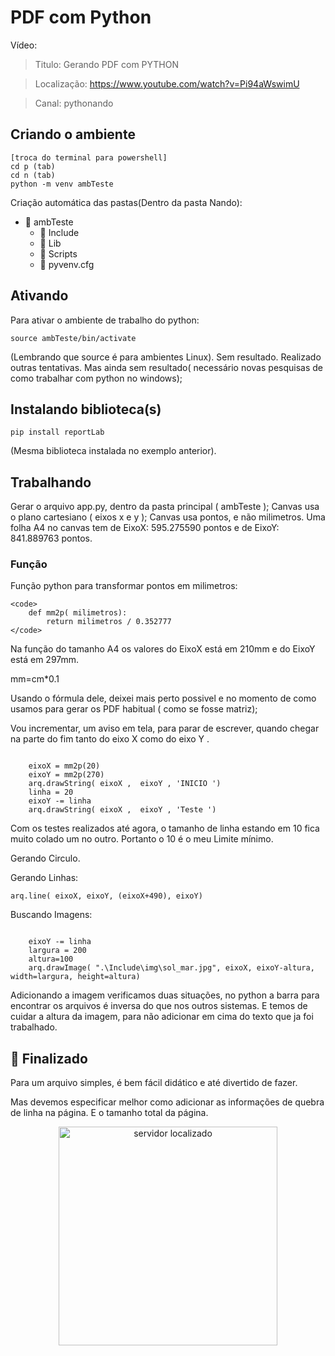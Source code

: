 # PDF com Python

Vídeo: 

> Titulo: Gerando PDF com PYTHON

> Localização: https://www.youtube.com/watch?v=Pi94aWswimU

> Canal: pythonando



## Criando o ambiente

	
	[troca do terminal para powershell]
	cd p (tab)
	cd n (tab)
	python -m venv ambTeste
	
Criação automática das pastas(Dentro da pasta Nando):

-  :file_folder:  ambTeste
	- :file_folder: Include
	- :file_folder: Lib
	- :file_folder: Scripts
	- :pencil: pyvenv.cfg
	
## Ativando 

Para ativar o ambiente de trabalho do python: 

	source ambTeste/bin/activate 
	
(Lembrando que source é para ambientes Linux).
Sem resultado.
Realizado outras tentativas. Mas ainda sem resultado( necessário novas pesquisas de como trabalhar com python no windows);


## Instalando biblioteca(s)

	pip install reportLab
	
(Mesma biblioteca instalada no exemplo anterior).

## Trabalhando 

Gerar o arquivo app.py, dentro da pasta principal ( ambTeste );
Canvas usa o plano cartesiano ( eixos x e y );
Canvas usa pontos, e não milimetros. 
Uma folha A4 no canvas tem de EixoX: 595.275590 pontos e de EixoY: 841.889763 pontos.

### Função

Função python para transformar pontos em milimetros:

	<code>
		def mm2p( milimetros):
			return milimetros / 0.352777
	</code>

Na função do tamanho A4 os valores do EixoX está em 210mm  e do EixoY está em 297mm.

mm=cm*0.1

Usando o fórmula dele, deixei mais perto possivel e no momento de como usamos para gerar os PDF habitual ( como se fosse matriz);

Vou incrementar, um aviso em tela, para parar de escrever, quando chegar na parte do fim tanto do eixo X como do eixo Y .

<code>
	eixoX = mm2p(20)
	eixoY = mm2p(270)
	arq.drawString( eixoX ,  eixoY , 'INICIO ')
	linha = 20
	eixoY -= linha
	arq.drawString( eixoX ,  eixoY , 'Teste ')
</code>

Com os testes realizados até agora, o tamanho de linha estando em 10 fica muito colado um no outro. Portanto o 10 é o meu Limite mínimo.

Gerando Circulo.

Gerando Linhas:

	arq.line( eixoX, eixoY, (eixoX+490), eixoY)
	
Buscando Imagens:

<code>
	eixoY -= linha
	largura = 200
	altura=100
	arq.drawImage( ".\Include\img\sol_mar.jpg", eixoX, eixoY-altura, width=largura, height=altura)
</code>

Adicionando a imagem verificamos duas situações, no python a barra para encontrar os arquivos é inversa do que nos outros sistemas. E temos de cuidar a altura da imagem, para não adicionar em cima do texto que ja foi trabalhado. 

## :tada: Finalizado

Para um arquivo simples, é bem fácil didático  e até divertido de fazer. 

Mas devemos especificar melhor como adicionar as informações de quebra de linha na página. E o tamanho total da página. 

<p align="center">
  <img src="ambTeste/Include/imagens/img/final.jpg" width="350" title="servidor localizado">
</p>

	




	




